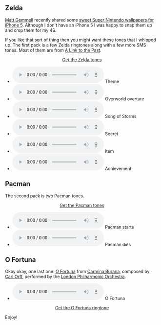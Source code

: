 <h2>Zelda</h2>

<p>
  <a href="http://mattgemmell.com">Matt Gemmell</a> recently shared some
  <a href="http://mattgemmell.com/2013/03/05/iphone-5-super-nintendo-wallpapers/">sweet Super Nintendo wallpapers for iPhone 5</a>.
  Although I don't have an iPhone 5 I was happy to snap them up and crop them for my 4S.
</p>

<p>
  If you like that sort of thing then you might want these tones that I whipped up. The first pack is a few Zelda
  ringtones along with a few more SMS tones. Most of them are from
  <a href="http://en.wikipedia.org/wiki/The_Legend_of_Zelda:_A_Link_to_the_Past">A Link to the Past</a>.
</p>

<p align="center"><a href="/f/zelda-tones.zip">Get the Zelda tones</a></p>

<ul>
  <li><audio controls><source src="/f/zelda-tones/Zelda Theme.mp3" type="audio/mpeg"></audio> Theme</li>
  <li><audio controls><source src="/f/zelda-tones/Zelda Overture.mp3" type="audio/mpeg"></audio> Overworld overture</li>
  <li><audio controls><source src="/f/zelda-tones/Zelda Song of Storms.mp3" type="audio/mpeg"></audio> Song of Storms</li>
  <li><audio controls><source src="/f/zelda-tones/Zelda Secret.mp3" type="audio/mpeg"></audio> Secret</li>
  <li><audio controls><source src="/f/zelda-tones/Zelda Item.mp3" type="audio/mpeg"></audio> Item</li>
  <li><audio controls><source src="/f/zelda-tones/Zelda Achievement.mp3" type="audio/mpeg"></audio> Achievement</li>
</ul>


<h2>Pacman</h2>

<p>The second pack is two Pacman tones.</p>
<p align="center"><a href="/f/pacman-tones.zip">Get the Pacman tones</a></p>

<ul>
  <li><audio controls><source src="/f/pacman-tones/Pacman.mp3" type="audio/mpeg"></audio> Pacman starts</li>
  <li><audio controls><source src="/f/pacman-tones/Pacman Dies.mp3" type="audio/mpeg"></audio> Pacman dies</li>
</ul>


<h2>O Fortuna</h2>

<p>
  Okay okay, one last one.
  <a href="http://en.wikipedia.org/wiki/O_Fortuna">O Fortuna</a> from
  <a href="http://en.wikipedia.org/wiki/Carmina_Burana">Carmina Burana</a>,
  composed by <a href="http://en.wikipedia.org/wiki/Carl_Orff">Carl Orff</a>,
  performed by the <a href="http://www.lpo.co.uk">London Philharmonic Orchestra</a>.
</p>

<ul><li><audio controls><source src="/f/Carmina Burana - O Fortuna.mp3" type="audio/mpeg"></audio> O Fortuna</li></ul>

<p align="center"><a href="/f/Carmina Burana - O Fortuna.m4r">Get the O Fortuna ringtone</a></p>

<p>Enjoy!</p>
